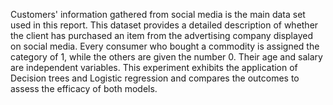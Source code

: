 Customers' information gathered from social media is the main data set used in this report. This dataset provides a detailed description of whether the client has purchased an item from the advertising company displayed on social media. Every consumer who bought a commodity is assigned the category of 1, while the others are given the number 0. Their age and salary are independent variables.
This experiment exhibits the application of Decision trees and Logistic regression and compares the outcomes to assess the efficacy of both models.
